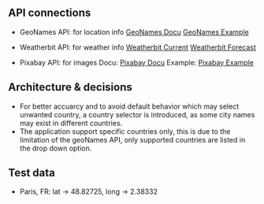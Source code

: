 ## API connections

- GeoNames API: for location info
  [GeoNames Docu](https://www.geonames.org/maps/addresses.html#geoCodeAddress)
  [GeoNames Example](http://api.geonames.org/geoCodeAddressJSON?q=paris&countryCode=FR&username=demo)

- Weatherbit API: for weather info
  [Weatherbit Current](https://api.weatherbit.io/v2.0/current?lat=35.7796&lon=-78.6382&key=API_KEY&include=minutely)
  [Weatherbit Forecast](https://api.weatherbit.io/v2.0/forecast/daily?lat=35.7796&lon=-78.6382&&key=API_KEY)

- Pixabay API: for images
  Docu: [Pixabay Docu](https://pixabay.com/api/docs/)
  Example: [Pixabay Example](https://pixabay.com/api/?key=47992973-c3889de341fa774b7d6882113&q=yellow+flowers&image_type=photo)

## Architecture & decisions

- For better accuarcy and to avoid default behavior which may select unwanted country, a country selector is introduced, as some city names may exist in different countries.
- The application support specific countries only, this is due to the limitation of the geoNames API, only supported countries are listed in the drop down option.

## Test data

- Paris, FR: lat -> 48.82725, long -> 2.38332
